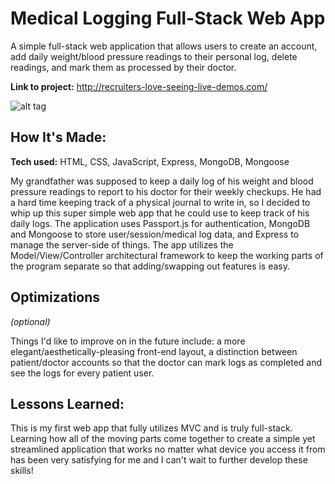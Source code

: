 # Medical Logging Full-Stack Web App
A simple full-stack web application that allows users to create an account, add daily weight/blood pressure readings to their personal log, delete readings, and mark them as processed by their doctor.

**Link to project:** http://recruiters-love-seeing-live-demos.com/

![alt tag](https://github.com/kiefer-dev/medical-logging/blob/main/Logging%20Page.png?raw=true)

## How It's Made:

**Tech used:** HTML, CSS, JavaScript, Express, MongoDB, Mongoose

My grandfather was supposed to keep a daily log of his weight and blood pressure readings to report to his doctor for their weekly checkups. He had a hard time keeping track of a physical journal to write in, so I decided to whip up this super simple web app that he could use to keep track of his daily logs. The application uses Passport.js for authentication, MongoDB and Mongoose to store user/session/medical log data, and Express to manage the server-side of things. The app utilizes the Model/View/Controller architectural framework to keep the working parts of the program separate so that adding/swapping out features is easy.

## Optimizations
*(optional)*

Things I'd like to improve on in the future include: a more elegant/aesthetically-pleasing front-end layout, a distinction between patient/doctor accounts so that the doctor can mark logs as completed and see the logs for every patient user.

## Lessons Learned:

This is my first web app that fully utilizes MVC and is truly full-stack. Learning how all of the moving parts come together to create a simple yet streamlined application that works no matter what device you access it from has been very satisfying for me and I can't wait to further develop these skills!
